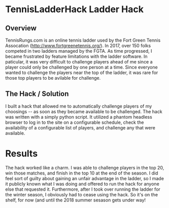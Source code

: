 # TennisLadderHack Ladder Hack
## Overview

TennisRungs.com is an online tennis ladder used by the Fort Green Tennis Assocation (http://www.fortgreenetennis.org/). In 2017, over 150 folks competed in two ladders managed by the FGTA.  As time progressed, I became frustrated by feature limitations with the ladder software.  In paticular, it was very difficult to challenge players ahead of me since a player could only be challenged by one person at a time. Since everyone wanted to challenge the players near the top of the ladder, it was rare for those top players to be avilable for challenge.

## The Hack / Solution

I built a hack that allowed me to automatically challenge players of my choosings -- as soon as they became available to be challenged.  The hack was written with a simply python script.  It utilized a phantom headless browser to log in to the site on a configurable schedule, check the availability of a configurable list of players, and challenge any that were available.  

# Results

The hack worked like a charm.  I was able to challenge players in the top 20, win those matches, and finish in the top 10 at the end of the season.  I did feel sort of guilty about gaining an unfair advantage in the ladder, so I made it publicly known what I was doing and offered to run the hack for anyone else that requested it.  Furthermore, after I took over running the ladder for the winter season, I obviously had to cease using the hack.  So it's on the shelf, for now (and until the 2018 summer sesason gets under way!
